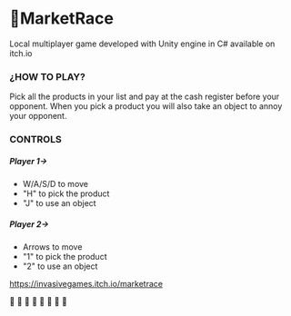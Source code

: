 # 🏁MarketRace
Local multiplayer game developed with Unity engine in C# available on itch.io

<h3>¿HOW TO PLAY?</h3>
Pick all the products in your list and pay at the cash register before your opponent. When you pick a product you will also take an object to annoy your opponent.

<h3>CONTROLS</h3>

<h5>Player 1-></h5>
<ul>
  <li>W/A/S/D to move</li>
  <li>"H" to pick the product</li>
  <li>"J" to use an object</li>
</ul>

<h5>Player 2-></h5>

<ul>
  <li>Arrows to move</li>
  <li>"1" to pick the product</li>
  <li>"2" to use an object</li>
</ul>

https://invasivegames.itch.io/marketrace

🍩  🍝  🍞  🍠  🍡  🍣  🍤  🍧
